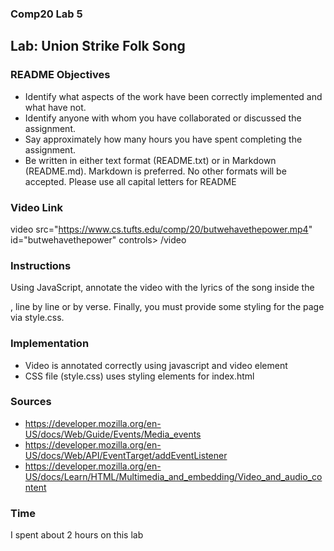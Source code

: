 ### Comp20 Lab 5
## Lab: Union Strike Folk Song

### README Objectives
* Identify what aspects of the work have been correctly implemented and what have not.
* Identify anyone with whom you have collaborated or discussed the assignment.
* Say approximately how many hours you have spent completing the assignment.
* Be written in either text format (README.txt) or in Markdown (README.md). Markdown is preferred. No other formats will be accepted. Please use all capital letters for README


### Video Link
video src="https://www.cs.tufts.edu/comp/20/butwehavethepower.mp4" id="butwehavethepower" controls>
/video

### Instructions
Using JavaScript, annotate the video with the lyrics of the song inside the <div id="lyrics">, line by line or by verse. Finally, you must provide some styling for the page via style.css.


### Implementation
* Video is annotated correctly using javascript and video element
* CSS file (style.css) uses styling elements for index.html


### Sources
* https://developer.mozilla.org/en-US/docs/Web/Guide/Events/Media_events
* https://developer.mozilla.org/en-US/docs/Web/API/EventTarget/addEventListener
* https://developer.mozilla.org/en-US/docs/Learn/HTML/Multimedia_and_embedding/Video_and_audio_content


### Time
I spent about 2 hours on this lab

